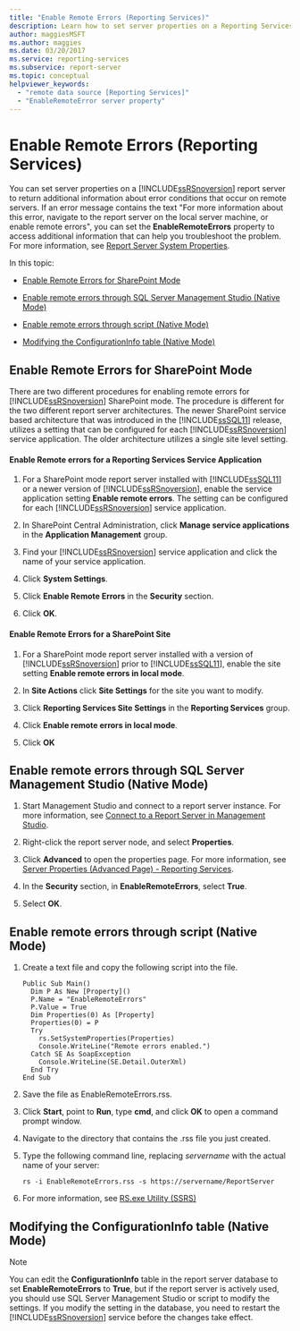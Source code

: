```yaml
---
title: "Enable Remote Errors (Reporting Services)"
description: Learn how to set server properties on a Reporting Services report server to return additional information about error conditions that occur on remote servers.
author: maggiesMSFT
ms.author: maggies
ms.date: 03/20/2017
ms.service: reporting-services
ms.subservice: report-server
ms.topic: conceptual
helpviewer_keywords:
  - "remote data source [Reporting Services]"
  - "EnableRemoteError server property"
---
```

# Enable Remote Errors (Reporting Services)
  You can set server properties on a [!INCLUDE[ssRSnoversion](../../includes/ssrsnoversion-md.md)] report server to return additional information about error conditions that occur on remote servers. If an error message contains the text "For more information about this error, navigate to the report server on the local server machine, or enable remote errors", you can set the **EnableRemoteErrors** property to access additional information that can help you troubleshoot the problem. For more information, see [Report Server System Properties](../../reporting-services/report-server-web-service/net-framework/reporting-services-properties-report-server-system-properties.md).  
  
 In this topic:  
  
-   [Enable Remote Errors for SharePoint Mode](#bkmk_sharepoint)  
  
-   [Enable remote errors through SQL Server Management Studio (Native Mode)](#bkmk_mgtStudio)  
  
-   [Enable remote errors through script (Native Mode)](#bkmk_script)  
  
-   [Modifying the ConfigurationInfo table (Native Mode)](#bkmk_ConfigurationInfo)  
  
##  <a name="bkmk_sharepoint"></a> Enable Remote Errors for SharePoint Mode  
 There are two different procedures for enabling remote errors for [!INCLUDE[ssRSnoversion](../../includes/ssrsnoversion-md.md)] SharePoint mode. The procedure is different for the two different report server architectures. The newer SharePoint service based architecture that was introduced in the [!INCLUDE[ssSQL11](../../includes/sssql11-md.md)] release, utilizes a setting that can be configured for each [!INCLUDE[ssRSnoversion](../../includes/ssrsnoversion-md.md)] service application. The older architecture utilizes a single site level setting.  
  
#### Enable Remote errors for a Reporting Services Service Application  
  
1.  For a SharePoint mode report server installed with [!INCLUDE[ssSQL11](../../includes/sssql11-md.md)] or a newer version of [!INCLUDE[ssRSnoversion](../../includes/ssrsnoversion-md.md)], enable the service application setting **Enable remote errors**. The setting can be configured for each [!INCLUDE[ssRSnoversion](../../includes/ssrsnoversion-md.md)] service application.  
  
2.  In SharePoint Central Administration, click **Manage service applications** in the **Application Management** group.  
  
3.  Find your [!INCLUDE[ssRSnoversion](../../includes/ssrsnoversion-md.md)] service application and click the name of your service application.  
  
4.  Click **System Settings**.  
  
5.  Click **Enable Remote Errors** in the **Security** section.  
  
6.  Click **OK**.  
  
#### Enable Remote Errors for a SharePoint Site  
  
1.  For a SharePoint mode report server installed with a version of [!INCLUDE[ssRSnoversion](../../includes/ssrsnoversion-md.md)] prior to [!INCLUDE[ssSQL11](../../includes/sssql11-md.md)], enable the site setting **Enable remote errors in local mode**.  
  
2.  In **Site Actions** click **Site Settings** for the site you want to modify.  
  
3.  Click **Reporting Services Site Settings** in the **Reporting Services** group.  
  
4.  Click **Enable remote errors in local mode**.  
  
5.  Click **OK**  
  
##  <a name="bkmk_mgtStudio"></a> Enable remote errors through SQL Server Management Studio (Native Mode)  
  
1.  Start Management Studio and connect to a report server instance. For more information, see [Connect to a Report Server in Management Studio](../../reporting-services/tools/connect-to-a-report-server-in-management-studio.md).  
  
2.  Right-click the report server node, and select **Properties**.  
  
3.  Click **Advanced** to open the properties page. For more information, see [Server Properties &#40;Advanced Page&#41; - Reporting Services](../../reporting-services/tools/server-properties-advanced-page-reporting-services.md).  
  
4.  In the **Security** section, in **EnableRemoteErrors**, select **True**.  
  
5.  Select **OK**.
  
##  <a name="bkmk_script"></a> Enable remote errors through script (Native Mode)  
  
1.  Create a text file and copy the following script into the file.  
  
    ```  
    Public Sub Main()  
      Dim P As New [Property]()  
      P.Name = "EnableRemoteErrors"  
      P.Value = True  
      Dim Properties(0) As [Property]  
      Properties(0) = P  
      Try  
        rs.SetSystemProperties(Properties)  
        Console.WriteLine("Remote errors enabled.")  
      Catch SE As SoapException  
        Console.WriteLine(SE.Detail.OuterXml)  
      End Try  
    End Sub  
    ```  
  
2.  Save the file as EnableRemoteErrors.rss.  
  
3.  Click **Start**, point to **Run**, type **cmd**, and click **OK** to open a command prompt window.  
  
4.  Navigate to the directory that contains the .rss file you just created.  
  
5.  Type the following command line, replacing *servername* with the actual name of your server:  
  
    ```  
    rs -i EnableRemoteErrors.rss -s https://servername/ReportServer  
    ```  
  
6.  For more information, see [RS.exe Utility &#40;SSRS&#41;](../../reporting-services/tools/rs-exe-utility-ssrs.md)  
  
##  <a name="bkmk_ConfigurationInfo"></a> Modifying the ConfigurationInfo table (Native Mode)  
  
> [!NOTE]  
>  You can edit the **ConfigurationInfo** table in the report server database to set **EnableRemoteErrors** to **True**, but if the report server is actively used, you should use SQL Server Management Studio or script to modify the settings. If you modify the setting in the database, you need to restart the [!INCLUDE[ssRSnoversion](../../includes/ssrsnoversion-md.md)] service before the changes take effect.  
  
  
